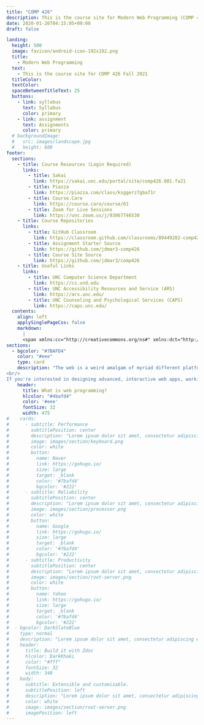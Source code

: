 ```yaml
---
title: "COMP 426"
description: This is the course site for Modern Web Programming (COMP 426) at UNC Chapel Hill.
date: 2020-01-26T04:15:05+09:00
draft: false

landing:
  height: 500
  image: favicon/android-icon-192x192.png
  title:
    - Modern Web Programming
  text:
    - This is the course site for COMP 426 Fall 2021
  titleColor:
  textColor:
  spaceBetweenTitleText: 25
  buttons:
    - link: syllabus
      text: Syllabus
      color: primary
    - link: assignment
      text: Assignments
      color: primary
  # backgroundImage: 
  #   src: images/landscape.jpg
  #   height: 600
footer:
  sections:
    - title: Course Resources (Login Required) 
      links:
        - title: Sakai
          link: https://sakai.unc.edu/portal/site/comp426.001.fa21
        - title: Piazza
          link: https://piazza.com/class/ksggerz7gba71r
        - title: Course.Care
          link: https://course.care/course/61
        - title: Zoom for Live Sessions
          link: https://unc.zoom.us/j/93067746530
    - title: Course Repositories
      links:
        - title: GitHub Classroom
          link: https://classroom.github.com/classrooms/89449282-comp426-001-fall-2021
        - title: Assignment Starter Source
          link: https://github.com/jdmar3-comp426
        - title: Course Site Source
          link: https://github.com/jdmar3/comp426
    - title: Useful Links
      links:
        - title: UNC Computer Science Department
          link: https://cs.und.edu
        - title: UNC Accessibility Resources and Service (ARS) 
          link: https://ars.unc.edu/
        - title: UNC Counseling and Psychological Services (CAPS)
          link: https://caps.unc.edu/
  contents: 
    align: left
    applySinglePageCss: false
    markdown: 
      |
      <span xmlns:cc="http://creativecommons.org/ns#" xmlns:dct="http://purl.org/dc/terms/"><a property="dct:title" rel="cc:attributionURL" href="https://comp426.johndmart.in">COMP 426: Modern Web Programming</a> &copy; 2021 by <a rel="cc:attributionURL dct:creator" property="cc:attributionName" href="https://johndmart.in">John D. Martin III</a> is licensed under <a href="http://creativecommons.org/licenses/by-nc-sa/4.0/?ref=chooser-v1" target="_blank" rel="license noopener noreferrer" style="display:inline-block;">CC BY-NC-SA 4.0<img style="height:17px!important;margin-left:3px;vertical-align:text-bottom;" src="https://mirrors.creativecommons.org/presskit/icons/cc.svg?ref=chooser-v1"><img style="height:17px!important;margin-left:3px;vertical-align:text-bottom;" src="https://mirrors.creativecommons.org/presskit/icons/by.svg?ref=chooser-v1"><img style="height:17px!important;margin-left:3px;vertical-align:text-bottom;" src="https://mirrors.creativecommons.org/presskit/icons/nc.svg?ref=chooser-v1"><img style="height:17px!important;margin-left:3px;vertical-align:text-bottom;" src="https://mirrors.creativecommons.org/presskit/icons/sa.svg?ref=chooser-v1"></a></span>
sections:
  - bgcolor: "#7BAFD4"
    color: "#eee"
    type: card
    description: "The web is a weird amalgam of myriad different platforms, languages, and frameworks all working together to produce things that you can view and interact with in any web browser. The technologies underlying the web change pretty rapidly, so it is important to understand the basic relationships and logics that underly web development, so that you can pick up and learn new technologies as they become available or useful to you.<br/>
<br/>
If you're interested in designing advanced, interactive web apps, working on client/server architectures for tech companies, or just learning more about how the web works, this course is for you! We will focus on principles while working with some of the more popular available tools and framework for web development."
    header: 
      title: What is web programming?
      hlcolor: "#4bafd4"
      color: '#eee'
      fontSize: 32
      width: 475
#    cards:
#      - subtitle: Performance
#        subtitlePosition: center
#        description: "Lorem ipsum dolor sit amet, consectetur adipiscing elit. Fusce id eleifend erat. Integer eget mattis augue."
#        image: images/section/keyboard.png
#        color: white
#        button: 
#          name: Naver
#          link: https://gohugo.io/
#          size: large
#          target: _blank
#          color: '#7bafd4'
#          bgcolor: '#222'
#      - subtitle: Reliability
#        subtitlePosition: center
#        description: "Lorem ipsum dolor sit amet, consectetur adipiscing elit. Fusce id eleifend erat. Integer eget mattis augue. Suspendisse semper laoreet tortor sed convallis. Nulla ac euismod lorem"
#        image: images/section/processor.png
#        color: white
#        button: 
#          name: Google
#          link: https://gohugo.io/
#          size: large
#          target: _blank
#          color: '#7bafd4'
#          bgcolor: '#222'
#      - subtitle: Productivity
#        subtitlePosition: center
#        description: "Lorem ipsum dolor sit amet, consectetur adipiscing elit. Fusce id eleifend erat. Integer eget mattis augue. Suspendisse semper laoreet tortor sed convallis. Nulla ac euismod lorem"
#        image: images/section/root-server.png
#        color: white
#        button: 
#          name: Yahoo
#          link: https://gohugo.io/
#          size: large
#          target: _blank
#          color: '#7bafd4'
#          bgcolor: '#222'
#  - bgcolor: DarkSlateBlue
#    type: normal
#    description: "Lorem ipsum dolor sit amet, consectetur adipiscing elit. Fusce id eleifend erat. Integer eget mattis augue. Suspendisse semper laoreet tortor sed convallis. Nulla ac euismod lorem"
#    header:
#      title: Build it with Zdoc
#      hlcolor: DarkKhaki
#      color: "#fff"
#      fontSize: 32
#      width: 340
#    body:
#      subtitle: Extensible and customizable.
#      subtitlePosition: left
#      description: "Lorem ipsum dolor sit amet, consectetur adipiscing elit. Fusce id eleifend erat. Integer eget mattis augue. Suspendisse semper laoreet tortor sed convallis. Nulla ac euismod lorem"
#      color: white
#      image: images/section/root-server.png
#      imagePosition: left
---
```

